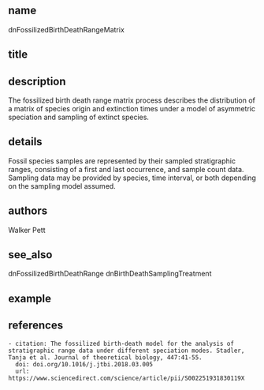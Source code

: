 ## name
dnFossilizedBirthDeathRangeMatrix
## title
## description
The fossilized birth death range matrix process describes the distribution of a matrix of species origin and extinction times under a model of asymmetric speciation and sampling of extinct species.
## details
Fossil species samples are represented by their sampled stratigraphic ranges, consisting of a first and last occurrence, and sample count data. Sampling data may be provided by species, time interval, or both depending on the sampling model assumed.
## authors
Walker Pett
## see_also
dnFossilizedBirthDeathRange
dnBirthDeathSamplingTreatment
## example
## references
	- citation: The fossilized birth-death model for the analysis of stratigraphic range data under different speciation modes. Stadler, Tanja et al. Journal of theoretical biology, 447:41-55.
	  doi: doi.org/10.1016/j.jtbi.2018.03.005
	  url: https://www.sciencedirect.com/science/article/pii/S002251931830119X
